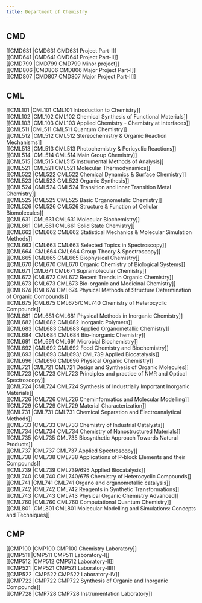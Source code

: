 ```yaml
---
title: Department of Chemistry
---
```


## CMD  
[[CMD631 |CMD631 CMD631 Project Part-I]]  
[[CMD641 |CMD641 CMD641 Project Part-II]]  
[[CMD799 |CMD799 CMD799 Minor project]]  
[[CMD806 |CMD806 CMD806 Major Project Part-I]]  
[[CMD807 |CMD807 CMD807 Major Project Part-II]]  


## CML  
[[CML101 |CML101 CML101 Introduction to Chemistry]]  
[[CML102 |CML102 CML102 Chemical Synthesis of Functional Materials]]  
[[CML103 |CML103 CML103 Applied Chemistry - Chemistry at Interfaces]]  
[[CML511 |CML511 CML511 Quantum Chemistry]]  
[[CML512 |CML512 CML512 Stereochemistry & Organic Reaction Mechanisms]]  
[[CML513 |CML513 CML513 Photochemistry & Pericyclic Reactions]]  
[[CML514 |CML514 CML514 Main Group Chemistry]]  
[[CML515 |CML515 CML515 Instrumental Methods of Analysis]]  
[[CML521 |CML521 CML521 Molecular Thermodynamics]]  
[[CML522 |CML522 CML522 Chemical Dynamics & Surface Chemistry]]  
[[CML523 |CML523 CML523 Organic Synthesis]]  
[[CML524 |CML524 CML524 Transition and Inner Transition Metal Chemistry]]  
[[CML525 |CML525 CML525 Basic Organometalic Chemistry]]  
[[CML526 |CML526 CML526 Structure & Function of Cellular Biomolecules]]  
[[CML631 |CML631 CML631 Molecular Biochemistry]]  
[[CML661 |CML661 CML661 Solid State Chemistry]]  
[[CML662 |CML662 CML662 Statistical Mechanics & Molecular Simulation Methods]]  
[[CML663 |CML663 CML663 Selected Topics in Spectroscopy]]  
[[CML664 |CML664 CML664 Group Theory & Spectroscopy]]  
[[CML665 |CML665 CML665 Biophysical Chemistry]]  
[[CML670 |CML670 CML670 Organic Chemistry of Biological Systems]]  
[[CML671 |CML671 CML671 Supramolecular Chemistry]]  
[[CML672 |CML672 CML672 Recent Trends in Organic Chemistry]]  
[[CML673 |CML673 CML673 Bio-organic and Medicinal Chemistry]]  
[[CML674 |CML674 CML674 Physical Methods of Structure Determination of Organic Compounds]]  
[[CML675 |CML675 CML675/CML740 Chemistry of Heterocyclic Compounds]]  
[[CML681 |CML681 CML681 Physical Methods in Inorganic Chemistry]]  
[[CML682 |CML682 CML682 Inorganic Polymers]]  
[[CML683 |CML683 CML683 Applied Organometallic Chemistry]]  
[[CML684 |CML684 CML684 Bio-Inorganic Chemistry]]  
[[CML691 |CML691 CML691 Microbial Biochemistry]]  
[[CML692 |CML692 CML692 Food Chemistry and Biochemistry]]  
[[CML693 |CML693 CML693/ CML739 Applied Biocatalysis]]  
[[CML696 |CML696 CML696 Physical Organic Chemistry]]  
[[CML721 |CML721 CML721 Design and Synthesis of Organic Molecules]]  
[[CML723 |CML723 CML723 Principles and practice of NMR and Optical Spectroscopy]]  
[[CML724 |CML724 CML724 Synthesis of Industrially Important Inorganic Materials]]  
[[CML726 |CML726 CML726 Cheminformatics and Molecular Modelling]]  
[[CML729 |CML729 CML729 Material Characterization]]  
[[CML731 |CML731 CML731 Chemical Separation and Electroanalytical Methods]]  
[[CML733 |CML733 CML733 Chemistry of Industrial Catalysts]]  
[[CML734 |CML734 CML734 Chemistry of Nanostructured Materials]]  
[[CML735 |CML735 CML735 Biosynthetic Approach Towards Natural Products]]  
[[CML737 |CML737 CML737 Applied Spectroscopy]]  
[[CML738 |CML738 CML738 Applications of P-block Elements and their Compounds]]  
[[CML739 |CML739 CML739/695 Applied Biocatalysis]]  
[[CML740 |CML740 CML740/675 Chemistry of Heterocyclic Compounds]]  
[[CML741 |CML741 CML741 Organo and organometallic catalysis]]  
[[CML742 |CML742 CML742 Reagents in Synthetic Transformations]]  
[[CML743 |CML743 CML743 Physical Organic Chemistry Advanced]]  
[[CML760 |CML760 CML760 Computational Quantum Chemistry]]  
[[CML801 |CML801 CML801 Molecular Modelling and Simulations: Concepts and Techniques]]  


## CMP  
[[CMP100 |CMP100 CMP100 Chemistry Laboratory]]  
[[CMP511 |CMP511 CMP511 Laboratory-I]]  
[[CMP512 |CMP512 CMP512 Laboratory-II]]  
[[CMP521 |CMP521 CMP521 Laboratory-III]]  
[[CMP522 |CMP522 CMP522 Laboratory-IV]]  
[[CMP722 |CMP722 CMP722 Synthesis of Organic and Inorganic Compounds]]  
[[CMP728 |CMP728 CMP728 Instrumentation Laboratory]]  
